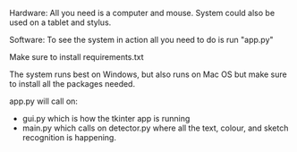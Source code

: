 Hardware: 
All you need is a computer and mouse. System could also be used on a tablet and stylus. 

Software: 
To see the system in action all you need to do is run "app.py"

Make sure to install requirements.txt

The system runs best on Windows, but also runs on Mac OS but make sure to install all the packages needed. 

app.py will call on:
- gui.py which is how the tkinter app is running
- main.py which calls on detector.py where all the text, colour, and sketch recognition is happening. 
